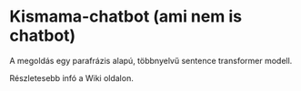 # Kismama-chatbot (ami nem is chatbot)

A megoldás egy parafrázis alapú, többnyelvű sentence transformer modell.

Részletesebb infó a Wiki oldalon.
